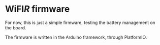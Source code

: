 # WiFI*R* firmware

For now, this is just a simple firmware, testing the battery management on the board.

The firmware is written in the Arduino framework, through PlatformIO. 

